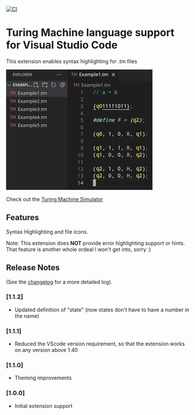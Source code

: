[![CI](https://github.com/margual56/vscode-turing-machine/actions/workflows/publish.yml/badge.svg)](https://github.com/margual56/vscode-turing-machine/actions/workflows/publish.yml)

# Turing Machine language support for Visual Studio Code
This extension enables syntax highlighting for .tm files

![A demo view of what it looks like](images/demo.png)


Check out the [Turing Machine Simulator](https://github.com/margual56/TuringMachine)

## Features

Syntax Highlighting and file icons.

Note: This extension does **NOT** provide error highlighting support or hints. That feature is another whole ordeal I won't get into, sorry :)

## Release Notes
(See the [changelog](https://github.com/margual56/vscode-turing-machine/blob/ffe6e163b2331c86f5d2ffc609fd6811dbaabeb5/CHANGELOG.md) for a more detailed log).

### [1.1.2]
* Updated definition of "state" (now states don't have to have a number in the name)

### [1.1.1]
* Reduced the VScode version requirement, so that the extension works on any version above 1.40

### [1.1.0]

* Theming improvements

### [1.0.0]

* Initial extension support
